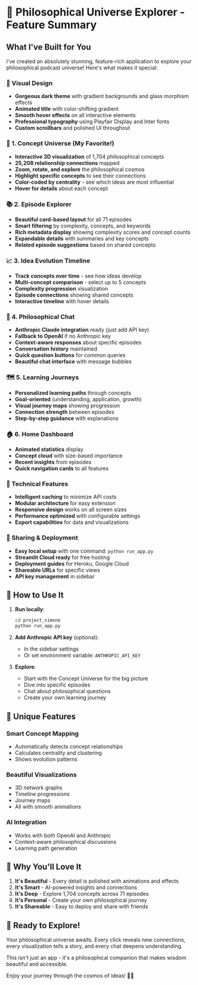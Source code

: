 # 🌌 Philosophical Universe Explorer - Feature Summary

## What I've Built for You

I've created an absolutely stunning, feature-rich application to explore your philosophical podcast universe! Here's what makes it special:

### 🎨 Visual Design
- **Gorgeous dark theme** with gradient backgrounds and glass morphism effects
- **Animated title** with color-shifting gradient
- **Smooth hover effects** on all interactive elements
- **Professional typography** using Playfair Display and Inter fonts
- **Custom scrollbars** and polished UI throughout

### 🌌 1. Concept Universe (My Favorite!)
- **Interactive 3D visualization** of 1,704 philosophical concepts
- **25,208 relationship connections** mapped
- **Zoom, rotate, and explore** the philosophical cosmos
- **Highlight specific concepts** to see their connections
- **Color-coded by centrality** - see which ideas are most influential
- **Hover for details** about each concept

### 📚 2. Episode Explorer
- **Beautiful card-based layout** for all 71 episodes
- **Smart filtering** by complexity, concepts, and keywords
- **Rich metadata display** showing complexity scores and concept counts
- **Expandable details** with summaries and key concepts
- **Related episode suggestions** based on shared concepts

### 📈 3. Idea Evolution Timeline
- **Track concepts over time** - see how ideas develop
- **Multi-concept comparison** - select up to 5 concepts
- **Complexity progression** visualization
- **Episode connections** showing shared concepts
- **Interactive timeline** with hover details

### 💭 4. Philosophical Chat
- **Anthropic Claude integration** ready (just add API key)
- **Fallback to OpenAI** if no Anthropic key
- **Context-aware responses** about specific episodes
- **Conversation history** maintained
- **Quick question buttons** for common queries
- **Beautiful chat interface** with message bubbles

### 🗺️ 5. Learning Journeys
- **Personalized learning paths** through concepts
- **Goal-oriented** (understanding, application, growth)
- **Visual journey maps** showing progression
- **Connection strength** between episodes
- **Step-by-step guidance** with explanations

### 🏠 6. Home Dashboard
- **Animated statistics** display
- **Concept cloud** with size-based importance
- **Recent insights** from episodes
- **Quick navigation cards** to all features

### 🚀 Technical Features
- **Intelligent caching** to minimize API costs
- **Modular architecture** for easy extension
- **Responsive design** works on all screen sizes
- **Performance optimized** with configurable settings
- **Export capabilities** for data and visualizations

### 📱 Sharing & Deployment
- **Easy local setup** with one command: `python run_app.py`
- **Streamlit Cloud ready** for free hosting
- **Deployment guides** for Heroku, Google Cloud
- **Shareable URLs** for specific views
- **API key management** in sidebar

## 🎯 How to Use It

1. **Run locally**:
   ```bash
   cd project_simone
   python run_app.py
   ```

2. **Add Anthropic API key** (optional):
   - In the sidebar settings
   - Or set environment variable: `ANTHROPIC_API_KEY`

3. **Explore**:
   - Start with the Concept Universe for the big picture
   - Dive into specific episodes
   - Chat about philosophical questions
   - Create your own learning journey

## 🌟 Unique Features

### Smart Concept Mapping
- Automatically detects concept relationships
- Calculates centrality and clustering
- Shows evolution patterns

### Beautiful Visualizations
- 3D network graphs
- Timeline progressions
- Journey maps
- All with smooth animations

### AI Integration
- Works with both OpenAI and Anthropic
- Context-aware philosophical discussions
- Learning path generation

## 💝 Why You'll Love It

1. **It's Beautiful** - Every detail is polished with animations and effects
2. **It's Smart** - AI-powered insights and connections
3. **It's Deep** - Explore 1,704 concepts across 71 episodes
4. **It's Personal** - Create your own philosophical journey
5. **It's Shareable** - Easy to deploy and share with friends

## 🎉 Ready to Explore!

Your philosophical universe awaits. Every click reveals new connections, every visualization tells a story, and every chat deepens understanding.

This isn't just an app - it's a philosophical companion that makes wisdom beautiful and accessible.

Enjoy your journey through the cosmos of ideas! 🌌✨